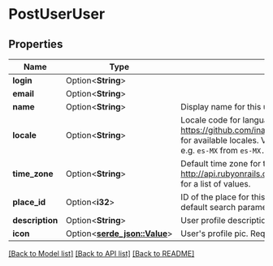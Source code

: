 # PostUserUser

## Properties

Name | Type | Description | Notes
------------ | ------------- | ------------- | -------------
**login** | Option<**String**> |  | [optional]
**email** | Option<**String**> |  | [optional]
**name** | Option<**String**> | Display name for this user | [optional]
**locale** | Option<**String**> | Locale code for language/region localization. See https://github.com/inaturalist/inaturalist/tree/master/config/locales for available locales. Valid strings can be derived from file names, e.g. `es-MX` from `es-MX.yml`.  | [optional]
**time_zone** | Option<**String**> | Default time zone for the user's observations. See http://api.rubyonrails.org/classes/ActiveSupport/TimeZone.html for a list of values.  | [optional]
**place_id** | Option<**i32**> | ID of the place for this user, customizes some common names and default search parameters  | [optional]
**description** | Option<**String**> | User profile description | [optional]
**icon** | Option<[**serde_json::Value**](.md)> | User's profile pic. Requires POST/PUT as a multipart request.  | [optional]

[[Back to Model list]](../README.md#documentation-for-models) [[Back to API list]](../README.md#documentation-for-api-endpoints) [[Back to README]](../README.md)


